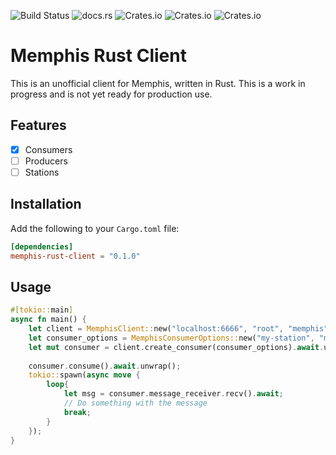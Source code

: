 ![Build Status](https://img.shields.io/github/actions/workflow/status/turulix/memphis-rust-community/CD.yml)
![docs.rs](https://img.shields.io/docsrs/memphis-rust-community)
![Crates.io](https://img.shields.io/crates/v/memphis-rust-community?label=version)
![Crates.io](https://img.shields.io/crates/l/memphis-rust-community)
![Crates.io](https://img.shields.io/crates/d/memphis-rust-community)

# Memphis Rust Client

This is an unofficial client for Memphis, written in Rust.
This is a work in progress and is not yet ready for production use.

## Features
- [x] Consumers
- [ ] Producers
- [ ] Stations

## Installation

Add the following to your `Cargo.toml` file:

```toml
[dependencies]
memphis-rust-client = "0.1.0"
```

## Usage

```rust
#[tokio::main]
async fn main() {
    let client = MemphisClient::new("localhost:6666", "root", "memphis").await.unwrap();
    let consumer_options = MemphisConsumerOptions::new("my-station", "my-consumer");
    let mut consumer = client.create_consumer(consumer_options).await.unwrap();
    
    consumer.consume().await.unwrap();
    tokio::spawn(async move {
        loop{
            let msg = consumer.message_receiver.recv().await;
            // Do something with the message
            break;
        }
    });
}
```

